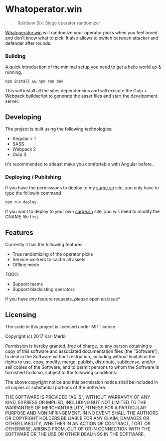 # Whatoperator.win
> Rainbow Six: Siege operator randomizer

[Whatoperator.win](https://whatoperator.win) will randomize your operator picks when you feel bored and don't know what to pick. It also allows to switch between attacker and defender after rounds.

### Building

A quick introduction of the minimal setup you need to get a hello world up &
running.

```shell
npm install && npm run dev
```

This will install all the sites dependencies and will execute the Gulp + Webpack buildscript to generate the asset files and start the development server.

## Developing

The project is built using the following technologies:

* Angular > 1
* SASS
* Webpack 2
* Gulp 3

It's recommended to atleast make you comfortable with Angular before.

### Deploying / Publishing

If you have the permissions to deploy to my [surge.sh](https://surge.sh) site, you only have to type the followin command 

```shell
npm run deploy
```

If you want to deploy to your own [surge.sh](https://surge.sh) site, you will need to modify the CNAME file first.

## Features

Currently it has the following features
* True randomizing of the operator picks
* Service workers to cache all assets
* Offline mode

TODO:
* Support teams
* Support blacklisting operators 

If you have *any* feature requests, *please* open an issue*

## Licensing

The code in this project is licensed under MIT license.

Copyright (c) 2017 Karl Merkli

Permission is hereby granted, free of charge, to any person obtaining a copy of this software and associated documentation files (the "Software"), to deal in the Software without restriction, including without limitation the rights to use, copy, modify, merge, publish, distribute, sublicense, and/or sell copies of the Software, and to permit persons to whom the Software is furnished to do so, subject to the following conditions:

The above copyright notice and this permission notice shall be included in all copies or substantial portions of the Software.

THE SOFTWARE IS PROVIDED "AS IS", WITHOUT WARRANTY OF ANY KIND, EXPRESS OR IMPLIED, INCLUDING BUT NOT LIMITED TO THE WARRANTIES OF MERCHANTABILITY, FITNESS FOR A PARTICULAR PURPOSE AND NONINFRINGEMENT. IN NO EVENT SHALL THE AUTHORS OR COPYRIGHT HOLDERS BE LIABLE FOR ANY CLAIM, DAMAGES OR OTHER LIABILITY, WHETHER IN AN ACTION OF CONTRACT, TORT OR OTHERWISE, ARISING FROM, OUT OF OR IN CONNECTION WITH THE SOFTWARE OR THE USE OR OTHER DEALINGS IN THE SOFTWARE.